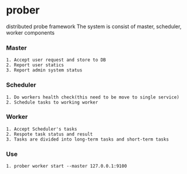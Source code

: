 # prober
distributed probe framework
The system is consist of master, scheduler, worker components

### Master
    
    1. Accept user request and store to DB
    2. Report user statics
    3. Report admin system status
    
### Scheduler 

    1. Do workers health check(this need to be move to single service)
    2. Schedule tasks to working worker
 
### Worker

    1. Accept Scheduler's tasks
    2. Respote task status and result
    3. Tasks are divided into long-term tasks and short-term tasks
         
    
### Use 

    1. prober worker start --master 127.0.0.1:9100    
    
    